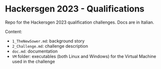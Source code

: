 # Hackersgen 2023 - Qualifications

Repo for the Hackersgen 2023 qualification challenges. Docs are in Italian.

Content:

- `1_TheNewSower.md`: background story
- `2_Challenge.md`: challenge description
- `doc.md`: documentation
- `VM` folder: executables (both Linux and Windows) for the Virtual Machine used in the challenge
